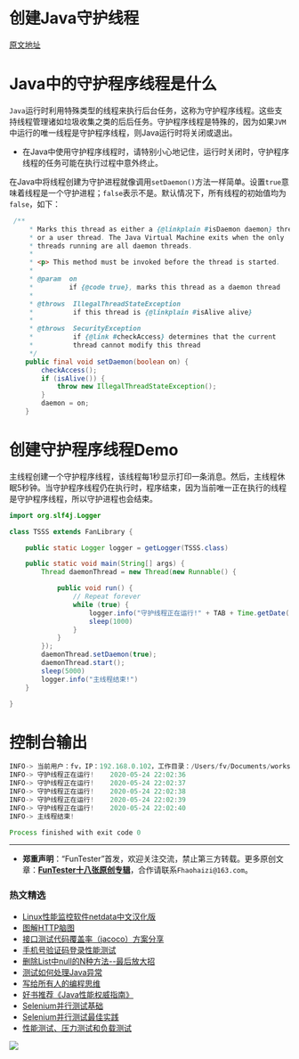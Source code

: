 # 创建Java守护线程

[原文地址](https://dzone.com/articles/creating-daemon-thread-in-java)

# Java中的守护程序线程是什么

`Java`运行时利用特殊类型的线程来执行后台任务，这称为守护程序线程。这些支持线程管理诸如垃圾收集之类的后后任务。守护程序线程是特殊的，因为如果`JVM`中运行的唯一线程是守护程序线程，则Java运行时将关闭或退出。

* 在Java中使用守护程序线程时，请特别小心地记住，运行时关闭时，守护程序线程的任务可能在执行过程中意外终止。

在Java中将线程创建为守护进程就像调用`setDaemon()`方法一样简单。设置`true`意味着线程是一个守护进程；`false`表示不是。默认情况下，所有线程的初始值均为`false`，如下：

```Java API
 /**
     * Marks this thread as either a {@linkplain #isDaemon daemon} thread
     * or a user thread. The Java Virtual Machine exits when the only
     * threads running are all daemon threads.
     *
     * <p> This method must be invoked before the thread is started.
     *
     * @param  on
     *         if {@code true}, marks this thread as a daemon thread
     *
     * @throws  IllegalThreadStateException
     *          if this thread is {@linkplain #isAlive alive}
     *
     * @throws  SecurityException
     *          if {@link #checkAccess} determines that the current
     *          thread cannot modify this thread
     */
    public final void setDaemon(boolean on) {
        checkAccess();
        if (isAlive()) {
            throw new IllegalThreadStateException();
        }
        daemon = on;
    }
```

# 创建守护程序线程Demo

主线程创建一个守护程序线程，该线程每1秒显示打印一条消息。然后，主线程休眠5秒钟。当守护程序线程仍在执行时，程序结束，因为当前唯一正在执行的线程是守护程序线程，所以守护进程也会结束。


```Java
import org.slf4j.Logger

class TSSS extends FanLibrary {

    public static Logger logger = getLogger(TSSS.class)

    public static void main(String[] args) {
        Thread daemonThread = new Thread(new Runnable() {

            public void run() {
                // Repeat forever
                while (true) {
                    logger.info("守护线程正在运行!" + TAB + Time.getDate());
                    sleep(1000)
                }
            }
        });
        daemonThread.setDaemon(true);
        daemonThread.start();
        sleep(5000)
        logger.info("主线程结束!")
    }

}
```

# 控制台输出


```Java
INFO-> 当前用户：fv，IP：192.168.0.102，工作目录：/Users/fv/Documents/workspace/fun/,系统编码格式:UTF-8,系统Mac OS X版本:10.15.4
INFO-> 守护线程正在运行!	2020-05-24 22:02:36
INFO-> 守护线程正在运行!	2020-05-24 22:02:37
INFO-> 守护线程正在运行!	2020-05-24 22:02:38
INFO-> 守护线程正在运行!	2020-05-24 22:02:39
INFO-> 守护线程正在运行!	2020-05-24 22:02:40
INFO-> 主线程结束!

Process finished with exit code 0
```

---
* **郑重声明**：“FunTester”首发，欢迎关注交流，禁止第三方转载。更多原创文章：**[FunTester十八张原创专辑](https://mp.weixin.qq.com/s/Le-tpC79pIpacHXGOkkYWw)**，合作请联系`Fhaohaizi@163.com`。

### 热文精选

- [Linux性能监控软件netdata中文汉化版](https://mp.weixin.qq.com/s/fdXtK-5WwKnxjLZdyg6-nA)
- [图解HTTP脑图](https://mp.weixin.qq.com/s/100Vm8FVEuXs0x6rDGTipw)
- [接口测试代码覆盖率（jacoco）方案分享](https://mp.weixin.qq.com/s/D73Sq6NLjeRKN8aCpGLOjQ)
- [手机号验证码登录性能测试](https://mp.weixin.qq.com/s/i-j8fJAdcsJ7v8XPOnPDAw)
- [删除List中null的N种方法--最后放大招](https://mp.weixin.qq.com/s/4mfskN781dybyL59dbSbeQ)
- [测试如何处理Java异常](https://mp.weixin.qq.com/s/H00GWiATOD8QHJu3UewrBw)
- [写给所有人的编程思维](https://mp.weixin.qq.com/s/Oj33UCnYfbUgzsBzEm2GPQ)
- [好书推荐《Java性能权威指南》](https://mp.weixin.qq.com/s/YWd5Yx6n7887g1lMLTcsWQ)
- [Selenium并行测试基础](https://mp.weixin.qq.com/s/OfXipd7YtqL2AdGAQ5cIMw)
- [Selenium并行测试最佳实践](https://mp.weixin.qq.com/s/-RsQZaT5pH8DHPvm0L8Hjw)
- [性能测试、压力测试和负载测试](https://mp.weixin.qq.com/s/g26lpd7d7EtpN7pkiqkkjg)

![](https://mmbiz.qpic.cn/mmbiz_jpg/13eN86FKXzCxr0Sa2MXpNKicZE024zJm73r4hrjticMMYViagtaSXxwsyhmRmOrdXPXfS5zB2ILHtaqNSoWGRwa8Q/640?wx_fmt=jpeg&tp=webp&wxfrom=5&wx_lazy=1&wx_co=1)